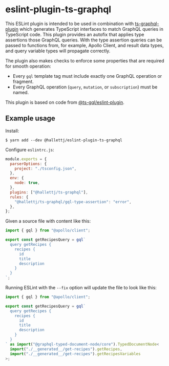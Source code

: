 # eslint-plugin-ts-graphql

This ESLint plugin is intended to be used in combination with
[ts-graphql-plugin][] which generates TypeScript interfaces to match GraphQL
queries in TypeScript code. This plugin provides an autofix that applies type
assertions those GraphQL queries. With the type assertion queries can be passed
to functions from, for example, Apollo Client, and result data types, and query
variable types will propagate correctly.

The plugin also makes checks to enforce some properties that are required for
smooth operation:

- Every `gql` template tag must include exactly one GraphQL operation or
  fragment.
- Every GraphQL operation (`query`, `mutation`, or `subscription`) must be
  named.

This plugin is based on code from [@ts-gql/eslint-plugin][].

[ts-graphql-plugin]: https://github.com/Quramy/ts-graphql-plugin
[@ts-gql/eslint-plugin]: https://github.com/Thinkmill/ts-gql

## Example usage

Install:

    $ yarn add --dev @hallettj/eslint-plugin-ts-graphql

Configure `eslintrc.js`:

```js
module.exports = {
  parserOptions: {
    project: "./tsconfig.json",
  },
  env: {
    node: true,
  },
  plugins: ["@hallettj/ts-graphql"],
  rules: {
    "@hallettj/ts-graphql/gql-type-assertion": "error",
  },
};
```

Given a source file with content like this:

```ts
import { gql } from "@apollo/client";

export const getRecipesQuery = gql`
  query getRecipes {
    recipes {
      id
      title
      description
    }
  }
`;
```

Running ESLint with the `--fix` option will update the file to look like this:

```ts
import { gql } from "@apollo/client";

export const getRecipesQuery = gql`
  query getRecipes {
    recipes {
      id
      title
      description
    }
  }
` as import("@graphql-typed-document-node/core").TypedDocumentNode<
  import("./__generated__/get-recipes").getRecipes,
  import("./__generated__/get-recipes").getRecipesVariables
>;
```
